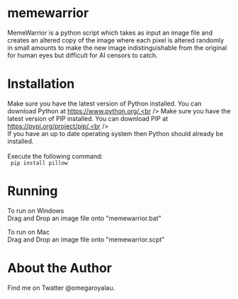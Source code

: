 # memewarrior
MemeWarrior is a python script which takes as input an image file and creates an altered copy of the image where each pixel is altered randomly in small amounts to make the new image indistinguishable from the original for human eyes but difficult for AI censors to catch.

# Installation
Make sure you have the latest version of Python installed. You can download Python at https://www.python.org/.<br />
Make sure you have the latest version of PIP installed. You can download PIP at https://pypi.org/project/pip/.<br />
<br />
If you have an up to date operating system then Python should already be installed.<br />
<br />
Execute the following command:<br />
<code>
  pip install pillow
</code>

# Running
To run on Windows<br />
Drag and Drop an image file onto "memewarrior.bat"<br />

To run on Mac<br />
Drag and Drop an image file onto "memewarrior.scpt"<br />

# About the Author
Find me on Twatter @omegaroyalau.
